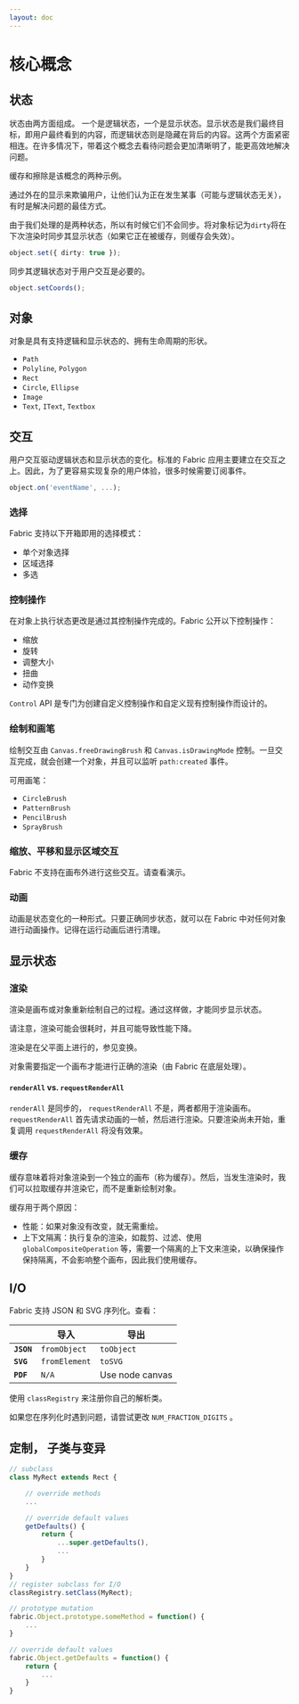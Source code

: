 ```yaml
---
layout: doc
---
```


# 核心概念

## 状态

状态由两方面组成。 一个是逻辑状态，一个是显示状态。显示状态是我们最终目标，即用户最终看到的内容，而逻辑状态则是隐藏在背后的内容。这两个方面紧密相连。在许多情况下，带着这个概念去看待问题会更加清晰明了，能更高效地解决问题。

缓存和擦除是该概念的两种示例。

通过外在的显示来欺骗用户，让他们认为正在发生某事（可能与逻辑状态无关），有时是解决问题的最佳方式。

由于我们处理的是两种状态，所以有时候它们不会同步。将对象标记为`dirty`将在下次渲染时同步其显示状态（如果它正在被缓存，则缓存会失效）。

```ts
object.set({ dirty: true });
```

同步其逻辑状态对于用户交互是必要的。

```ts
object.setCoords();
```

## 对象

对象是具有支持逻辑和显示状态的、拥有生命周期的形状。

- `Path`
- `Polyline`, `Polygon`
- `Rect`
- `Circle`, `Ellipse`
- `Image`
- `Text`, `IText`, `Textbox`

## 交互

用户交互驱动逻辑状态和显示状态的变化。标准的 Fabric 应用主要建立在交互之上。因此，为了更容易实现复杂的用户体验，很多时候需要订阅事件。

```ts
object.on('eventName', ...);
```

### 选择

Fabric 支持以下开箱即用的选择模式：

- 单个对象选择
- 区域选择
- 多选

### 控制操作

在对象上执行状态更改是通过其控制操作完成的。Fabric 公开以下控制操作：

- 缩放
- 旋转
- 调整大小
- 扭曲
- 动作变换

`Control`  API 是专门为创建自定义控制操作和自定义现有控制操作而设计的。

### 绘制和画笔

绘制交互由 `Canvas.freeDrawingBrush` 和 `Canvas.isDrawingMode` 控制。一旦交互完成，就会创建一个对象，并且可以监听 `path:created` 事件。

可用画笔：

- `CircleBrush`
- `PatternBrush`
- `PencilBrush`
- `SprayBrush`

### 缩放、平移和显示区域交互

Fabric 不支持在画布外进行这些交互。请查看演示。

### 动画

动画是状态变化的一种形式。只要正确同步状态，就可以在 Fabric 中对任何对象进行动画操作。记得在运行动画后进行清理。

## 显示状态

### 渲染

渲染是画布或对象重新绘制自己的过程。通过这样做，才能同步显示状态。

请注意，渲染可能会很耗时，并且可能导致性能下降。

渲染是在父平面上进行的，参见变换。

对象需要指定一个画布才能进行正确的渲染（由 Fabric 在底层处理）。

#### `renderAll` vs. `requestRenderAll`

`renderAll` 是同步的， `requestRenderAll` 不是，两者都用于渲染画布。 `requestRenderAll` 首先请求动画的一帧，然后进行渲染。只要渲染尚未开始，重复调用 `requestRenderAll` 将没有效果。

### 缓存

缓存意味着将对象渲染到一个独立的画布（称为缓存）。然后，当发生渲染时，我们可以拉取缓存并渲染它，而不是重新绘制对象。

缓存用于两个原因：

- 性能：如果对象没有改变，就无需重绘。
- 上下文隔离：执行复杂的渲染，如裁剪、过滤、使用 `globalCompositeOperation` 等，需要一个隔离的上下文来渲染，以确保操作保持隔离，不会影响整个画布，因此我们使用缓存。
  
## I/O

Fabric 支持 JSON 和 SVG 序列化。查看：

|            | 导入           | 导出            |
| ---------- | ------------- | --------------- |
| **`JSON`** | `fromObject`  | `toObject`      |
| **`SVG`**  | `fromElement` | `toSVG`         |
| **`PDF`**  | `N/A`         | Use node canvas |

使用 `classRegistry` 来注册你自己的解析类。

如果您在序列化时遇到问题，请尝试更改 `NUM_FRACTION_DIGITS` 。

## 定制， 子类与变异

```ts
// subclass
class MyRect extends Rect {

    // override methods
    ...

    // override default values
    getDefaults() {
        return {
            ...super.getDefaults(),
            ...
        }
    }
}
// register subclass for I/O
classRegistry.setClass(MyRect);

// prototype mutation
fabric.Object.prototype.someMethod = function() {
    ...
}

// override default values
fabric.Object.getDefaults = function() {
    return {
        ...
    }
}
```
